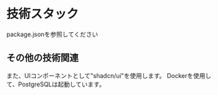 # 技術スタック
package.jsonを参照してください

## その他の技術関連
また、UIコンポーネントとして"shadcn/ui"を使用します。
Dockerを使用して、PostgreSQLは起動しています。